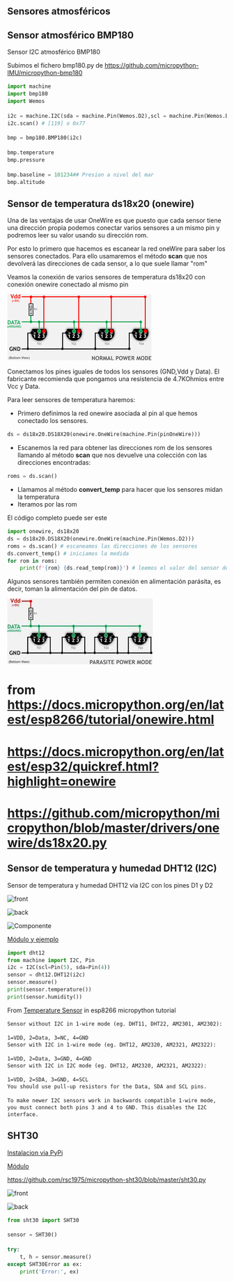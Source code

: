 ## Sensores atmosféricos

## Sensor atmosférico BMP180

Sensor I2C atmosférico BMP180

Subimos el fichero bmp180.py de https://github.com/micropython-IMU/micropython-bmp180


```python
import machine
import bmp180
import Wemos

i2c = machine.I2C(sda = machine.Pin(Wemos.D2),scl = machine.Pin(Wemos.D1))
i2c.scan() # [119] o 0x77

bmp = bmp180.BMP180(i2c)

bmp.temperature
bmp.pressure

bmp.baseline = 101234## Presion a nivel del mar
bmp.altitude

```

## Sensor de temperatura ds18x20 (onewire)

Una de las ventajas de usar OneWire es que puesto que cada sensor tiene una dirección propia podemos conectar varios sensores a un mismo pin y podremos leer su valor usando su dirección rom. 

Por esto lo primero que hacemos es escanear la red oneWire para saber los sensores conectados. Para ello usamaremos el método **scan** que nos devolverá las direcciones de cada sensor, a lo que suele llamar "rom"

Veamos la conexión de varios sensores de temperatura ds18x20 con conexión onewire conectado al mismo pin

![](./images/onewire_conexion.png)

Conectamos los pines iguales de todos los sensores (GND,Vdd y Data). El fabricante recomienda que  pongamos una resistencia de 4.7KOhmios entre Vcc y Data.

Para leer sensores de temperatura haremos:

* Primero definimos la red onewire asociada al pin al que hemos conectado los sensores.

```python
ds = ds18x20.DS18X20(onewire.OneWire(machine.Pin(pinOneWire)))
```
* Escanemos la red para obtener las direcciones rom de los sensores llamando al método **scan** que nos devuelve una colección con las direcciones encontradas:

```python
roms = ds.scan()
```
* Llamamos al método **convert_temp** para hacer que los sensores midan la temperatura
* Iteramos por las rom

El código completo puede ser este

```python
import onewire, ds18x20 
ds = ds18x20.DS18X20(onewire.OneWire(machine.Pin(Wemos.D2)))
roms = ds.scan() # escaneamos las direcciones de los sensores
ds.convert_temp() # iniciamos la medida
for rom in roms:
    print(f'{rom} {ds.read_temp(rom)}') # leemos el valor del sensor de id 'rom'

```

Algunos sensores también permiten conexión en alimentación parásita, es decir, toman la alimentación del pin de datos.

![](./images/onewire_parasite.jpg)


# from https://docs.micropython.org/en/latest/esp8266/tutorial/onewire.html
# https://docs.micropython.org/en/latest/esp32/quickref.html?highlight=onewire
# https://github.com/micropython/micropython/blob/master/drivers/onewire/ds18x20.py


## Sensor de temperatura y humedad DHT12 (I2C)

Sensor de temperatura y humedad DHT12 vía I2C con los pines D1 y D2

![front](https://imgaz.staticbg.com/images/oaupload/banggood/images/C5/33/31314291-903e-40e6-a89d-4d8c63b28449.jpg.webp)

![back](https://imgaz.staticbg.com/thumb/large/oaupload/banggood/images/5E/DC/9413fefa-e192-4f61-b6ad-170c393f4fa0.jpg.webp)

![Componente](https://github.com/mcauser/micropython-dht12/raw/master/docs/DHT12.jpg)

[Módulo y ejemplo](https://github.com/mcauser/micropython-dht12)


```python
import dht12
from machine import I2C, Pin
i2c = I2C(scl=Pin(5), sda=Pin(4))
sensor = dht12.DHT12(i2c)
sensor.measure()
print(sensor.temperature())
print(sensor.humidity())
```

From [Temperature Sensor](https://docs.micropython.org/en/latest/esp8266/tutorial/dht.html#temperature-and-humidity) in esp8266 micropython tutorial
```
Sensor without I2C in 1-wire mode (eg. DHT11, DHT22, AM2301, AM2302):

1=VDD, 2=Data, 3=NC, 4=GND
Sensor with I2C in 1-wire mode (eg. DHT12, AM2320, AM2321, AM2322):

1=VDD, 2=Data, 3=GND, 4=GND
Sensor with I2C in I2C mode (eg. DHT12, AM2320, AM2321, AM2322):

1=VDD, 2=SDA, 3=GND, 4=SCL
You should use pull-up resistors for the Data, SDA and SCL pins.

To make newer I2C sensors work in backwards compatible 1-wire mode, you must connect both pins 3 and 4 to GND. This disables the I2C interface.
```

## SHT30

[Instalacion via PyPi](
https://pypi.org/project/micropython-sht30/)

[Módulo](
https://github.com/rsc1975/micropython-sht30)

https://github.com/rsc1975/micropython-sht30/blob/master/sht30.py

![front](https://imgaz.staticbg.com/images/oaupload/banggood/images/B9/94/08fe3318-c7cf-4a5e-9632-1b4a0656d7ce.jpg.webp)

![back](https://imgaz.staticbg.com/images/oaupload/banggood/images/23/30/0b3a3506-feb6-4cb4-b319-07b7ace085ce.jpg)

```python
from sht30 import SHT30

sensor = SHT30()

try:
    t, h = sensor.measure()
except SHT30Error as ex:
    print('Error:', ex)
```



